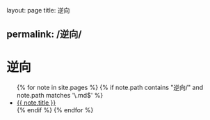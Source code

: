 layout: page
title: 逆向

permalink: /逆向/
---
# 逆向

<ul>
  {% for note in site.pages %}
    {% if note.path contains "逆向/" and note.path matches '\.md$' %}
      <li><a href="{{ note.url }}">{{ note.title }}</a></li>
    {% endif %}
  {% endfor %}
</ul>
